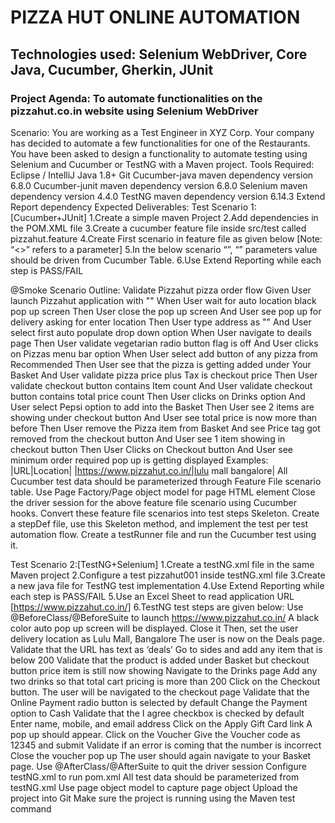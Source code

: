 <h1>PIZZA HUT ONLINE AUTOMATION</h1>
<h2>Technologies used: Selenium WebDriver, Core Java, Cucumber, Gherkin, JUnit</h2>

<h3>Project Agenda: To automate functionalities on the pizzahut.co.in website using Selenium WebDriver</h3>
Scenario:
You are working as a Test Engineer in XYZ Corp. Your company has decided to automate a few functionalities for one of the Restaurants.
You have been asked to design a functionality to automate testing using Selenium and Cucumber or TestNG with a Maven project.
Tools Required:
Eclipse / IntelliJ
Java 1.8+
Git
Cucumber-java maven dependency version 6.8.0
Cucumber-junit maven dependency version 6.8.0
Selenium maven dependency version 4.4.0
TestNG maven dependency version 6.14.3
Extend Report dependency
Expected Deliverables:
Test Scenario 1: [Cucumber+JUnit]
1.Create a simple maven Project
2.Add dependencies in the POM.XML file
3.Create a cucumber feature file inside src/test called pizzahut.feature
4.Create First scenario in feature file as given below
[Note: “<>” refers to a parameter]
5.In the below scenario “<URL>”, “<Location>” parameters value should be driven from Cucumber Table.
6.Use Extend Reporting while each step is PASS/FAIL

@Smoke Scenario Outline: Validate Pizzahut pizza order flow Given User launch Pizzahut application with "<URL>" When User wait for auto location black pop up screen Then User close the pop up screen And User see pop up for delivery asking for enter location Then User type address as "<Location>" And User select first auto populate drop down option When User navigate to deails page Then User validate vegetarian radio button flag is off And User clicks on Pizzas menu bar option When User select add button of any pizza from Recommended Then User see that the pizza is getting added under Your Basket And User validate pizza price plus Tax is checkout price Then User validate checkout button contains Item count And User validate checkout button contains total price count Then User clicks on Drinks option And User select Pepsi option to add into the Basket Then User see 2 items are showing under checkout button And User see total price is now more than before Then User remove the Pizza item from Basket And see Price tag got removed from the checkout button And User see 1 item showing in checkout button Then User Clicks on Checkout button And User see minimum order required pop up is getting displayed
Examples:
|URL|Location| |https://www.pizzahut.co.in/|lulu mall bangalore|
All Cucumber test data should be parameterized through Feature File scenario table.
Use Page Factory/Page object model for page HTML element
Close the driver session for the above feature file scenario using Cucumber hooks.
Convert these feature file scenarios into test steps Skeleton.
Create a stepDef file, use this Skeleton method, and implement the test per test automation flow.
Create a testRunner file and run the Cucumber test using it.


Test Scenario 2:[TestNG+Selenium]
1.Create a testNG.xml file in the same Maven project
2.Configure a test pizzahut001 inside testNG.xml file
3.Create a new java file for TestNG test implementation
4.Use Extend Reporting while each step is PASS/FAIL
5.Use an Excel Sheet to read application URL [https://www.pizzahut.co.in/]
6.TestNG test steps are given below:
Use @BeforeClass/@BeforeSuite to launch https://www.pizzahut.co.in/
A black color auto pop up screen will be displayed. Close it
Then, set the user delivery location as Lulu Mall, Bangalore
The user is now on the Deals page. Validate that the URL has text as ‘deals’
Go to sides and add any item that is below 200
Validate that the product is added under Basket but checkout button price item is still now showing
Navigate to the Drinks page
Add any two drinks so that total cart pricing is more than 200
Click on the Checkout button. The user will be navigated to the checkout page
Validate that the Online Payment radio button is selected by default
Change the Payment option to Cash
Validate that the I agree checkbox is checked by default
Enter name, mobile, and email address
Click on the Apply Gift Card link
A pop up should appear. Click on the Voucher
Give the Voucher code as 12345 and submit
Validate if an error is coming that the number is incorrect
Close the voucher pop up
The user should again navigate to your Basket page.
Use @AfterClass/@AfterSuite to quit the driver session
Configure testNG.xml to run pom.xml
All test data should be parameterized from testNG.xml
Use page object model to capture page object
Upload the project into Git
Make sure the project is running using the Maven test command

